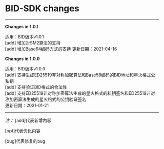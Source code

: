 # BID-SDK changes

* * *

**Changes in 1.0.1**  

适用：BID版本v1.0.1  
[add] 增加对SM2算法的支持  
[add] 增加Base64编码方式的支持 
更新日期：2021-04-16

**Changes in 1.0.0**  

适用：BID版本v1.0.0  
[add] 支持生成ED25519非对称加密算法和Base58编码的BID地址和星火格式公私钥  
[add] 支持验证BID格式的合法性  
[add] 支持ED25519非对称加密算法生成的星火格式的私钥签名和ED25519非对称加密算法生成的星火格式的公钥验证签名  
更新日期：2021-01-21

* * *

  *注：*
  [add]代表新增内容  

  [opt]代表优化内容  

  [bug]代表修复的bug  

